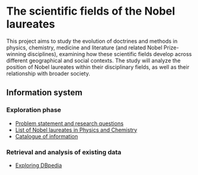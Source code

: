 # The scientific fields of the Nobel laureates 

This project aims to study the evolution of doctrines and methods in physics, chemistry, medicine and literature (and related Nobel Prize-winning disciplines), examining how these scientific fields develop across different geographical and social contexts. The study will analyze the position of Nobel laureates within their disciplinary fields, as well as their relationship with broader society.

## Information system
### Exploration phase
* [Problem statement and research questions](https://github.com/VericaD/nobel_laureates_pc/blob/main/documentation/Problem-statement-research-questions.md)
* [List of Nobel laureates in Physics and Chemistry](https://github.com/VericaD/nobel_laureates_pc/blob/main/documentation/List-laureates.md)
* [Catalogue of information](https://github.com/VericaD/nobel_laureates_pc/blob/main/documentation/Catalogue-des-informations.md)

### Retrieval and analysis of existing data
* [Exploring DBpedia](https://github.com/VericaD/nobel_laureates_pc/blob/main/documentation/DBpedia_explorer.md)
